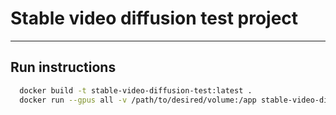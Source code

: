 # Stable video diffusion test project
---
## Run instructions  

```bash
  docker build -t stable-video-diffusion-test:latest .
  docker run --gpus all -v /path/to/desired/volume:/app stable-video-diffusion-test:latest
```
